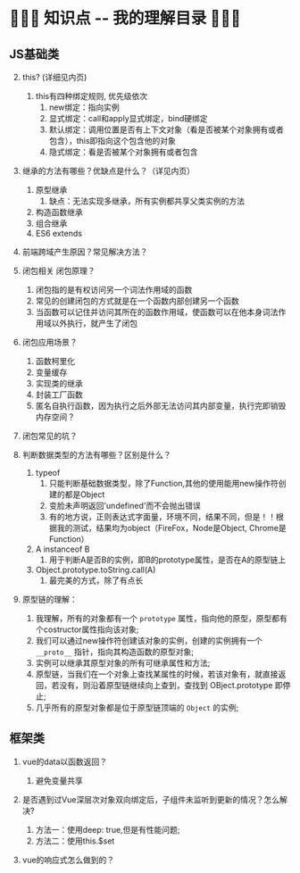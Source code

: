 
# 🚌🚌🚌 知识点 -- 我的理解目录 🚌🚌🚌

## JS基础类


2. this? (详细见内页)
   1. this有四种绑定规则, 优先级依次
      1. new绑定：指向实例
      2. 显式绑定：call和apply显式绑定，bind硬绑定
      3. 默认绑定：调用位置是否有上下文对象（看是否被某个对象拥有或者包含），this即指向这个包含他的对象
      4. 隐式绑定：看是否被某个对象拥有或者包含



3. 继承的方法有哪些？优缺点是什么？（详见内页）
   1. 原型继承
      1. 缺点：无法实现多继承，所有实例都共享父类实例的方法
   2. 构造函数继承
   3. 组合继承
   4. ES6 extends

4. 前端跨域产生原因？常见解决方法？

5. 闭包相关 闭包原理？
   1. 闭包指的是有权访问另一个词法作用域的函数
   2. 常见的创建闭包的方式就是在一个函数内部创建另一个函数
   3. 当函数可以记住并访问其所在的函数作用域，使函数可以在他本身词法作用域以外执行，就产生了闭包

6. 闭包应用场景？
   1. 函数柯里化
   2. 变量缓存
   3. 实现类的继承
   4. 封装工厂函数
   5. 匿名自执行函数，因为执行之后外部无法访问其内部变量，执行完即销毁内存空间？

7.  闭包常见的坑？

8.  判断数据类型的方法有哪些？区别是什么？
    1. typeof
       1. 只能判断基础数据类型，除了Function,其他的使用能用new操作符创建的都是Object
       2. 变脸未声明返回'undefined'而不会抛出错误
       3. 有的地方说，正则表达式字面量，环境不同，结果不同，但是！！根据我的测试，结果均为object（FireFox，Node是Object, Chrome是Function）
    2. A instanceof B
       1. 用于判断A是否B的实例，即B的prototype属性，是否在A的原型链上
    3. Object.prototype.toString.call(A)
       1. 最完美的方式，除了有点长

9.  原型链的理解：
    1.  我理解，所有的对象都有一个 `prototype` 属性，指向他的原型，原型都有个costructor属性指向该对象;
    2.  我们可以通过new操作符创建该对象的实例，创建的实例拥有一个 `__proto__` 指针，指向其构造函数的原型对象;
    3.  实例可以继承其原型对象的所有可继承属性和方法;
    4.  原型链，当我们在一个对象上查找某属性的时候，若该对象有，就直接返回，若没有，则沿着原型链继续向上查到，查找到 OBject.prototype 即停止;
    5.  几乎所有的原型对象都是位于原型链顶端的 `Object` 的实例;


## 框架类
1. vue的data以函数返回？
   1. 避免变量共享

2. 是否遇到过Vue深层次对象双向绑定后，子组件未监听到更新的情况？怎么解决?
   1. 方法一：使用deep: true,但是有性能问题;
   2. 方法二：使用this.$set

3. vue的响应式怎么做到的？







